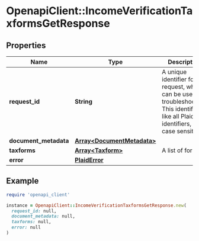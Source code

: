 # OpenapiClient::IncomeVerificationTaxformsGetResponse

## Properties

| Name | Type | Description | Notes |
| ---- | ---- | ----------- | ----- |
| **request_id** | **String** | A unique identifier for the request, which can be used for troubleshooting. This identifier, like all Plaid identifiers, is case sensitive. | [optional] |
| **document_metadata** | [**Array&lt;DocumentMetadata&gt;**](DocumentMetadata.md) |  |  |
| **taxforms** | [**Array&lt;Taxform&gt;**](Taxform.md) | A list of forms. |  |
| **error** | [**PlaidError**](PlaidError.md) |  | [optional] |

## Example

```ruby
require 'openapi_client'

instance = OpenapiClient::IncomeVerificationTaxformsGetResponse.new(
  request_id: null,
  document_metadata: null,
  taxforms: null,
  error: null
)
```

